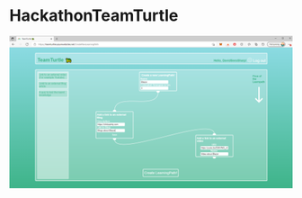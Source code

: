 # HackathonTeamTurtle

<img src="https://raw.githubusercontent.com/DavidEggenberger/HackathonTeamTurtle/master/TeamTurtle.PNG"/>
